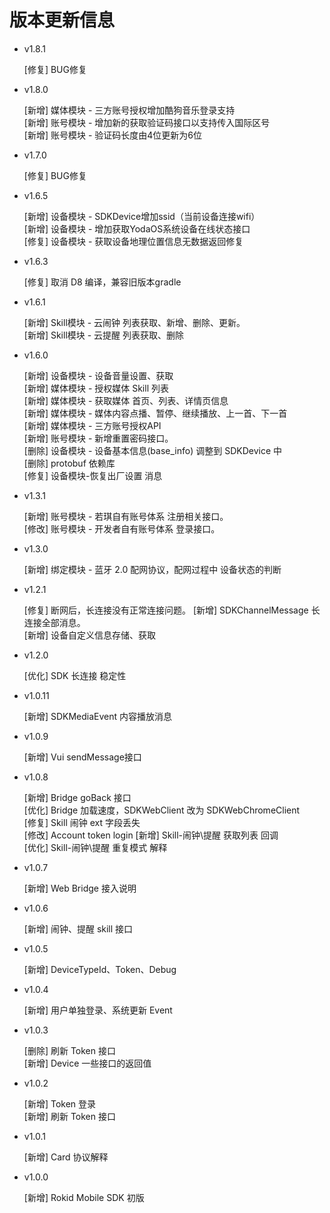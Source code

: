 #  版本更新信息

* v1.8.1

     [修复] BUG修复
     
* v1.8.0

     [新增] 媒体模块 - 三方账号授权增加酷狗音乐登录支持<br>
     [新增] 账号模块 - 增加新的获取验证码接口以支持传入国际区号<br>
     [新增] 账号模块 - 验证码长度由4位更新为6位<br>

* v1.7.0

     [修复] BUG修复

* v1.6.5

     [新增] 设备模块 - SDKDevice增加ssid（当前设备连接wifi）<br>
     [新增] 设备模块 - 增加获取YodaOS系统设备在线状态接口<br>
     [修复] 设备模块 - 获取设备地理位置信息无数据返回修复<br>

* v1.6.3

     [修复] 取消 D8 编译，兼容旧版本gradle<br>

* v1.6.1

    [新增] Skill模块 - 云闹钟 列表获取、新增、删除、更新。<br>
    [新增] Skill模块 - 云提醒 列表获取、删除<br>

* v1.6.0

    [新增] 设备模块 - 设备音量设置、获取<br>
    [新增] 媒体模块 - 授权媒体 Skill 列表<br>
    [新增] 媒体模块 - 获取媒体 首页、列表、详情页信息<br>
    [新增] 媒体模块 - 媒体内容点播、暂停、继续播放、上一首、下一首<br>
    [新增] 媒体模块 - 三方账号授权API<br>
    [新增] 账号模块 - 新增重置密码接口。<br>
    [删除] 设备模块 - 设备基本信息(base_info) 调整到 SDKDevice 中 <br>
    [删除] protobuf 依赖库<br>
    [修复] 设备模块-恢复出厂设置 消息<br>
 
* v1.3.1

    [新增] 账号模块 - 若琪自有账号体系 注册相关接口。<br>
    [修改] 账号模块 - 开发者自有账号体系 登录接口。

* v1.3.0

    [新增] 绑定模块 - 蓝牙 2.0 配网协议，配网过程中 设备状态的判断

* v1.2.1
    
    [修复] 断网后，长连接没有正常连接问题。
    [新增] SDKChannelMessage 长连接全部消息。<br>
    [新增] 设备自定义信息存储、获取

* v1.2.0
    
    [优化] SDK 长连接 稳定性

* v1.0.11

    [新增] SDKMediaEvent 内容播放消息

* v1.0.9

    [新增] Vui sendMessage接口

* v1.0.8

    [新增] Bridge goBack 接口 <br>
    [优化] Bridge 加载速度，SDKWebClient 改为 SDKWebChromeClient <br>
    [修复] Skill 闹钟 ext 字段丢失 <br>
    [修改] Account token login
    [新增] Skill-闹钟\提醒 获取列表 回调 <br>
    [优化] Skill-闹钟\提醒 重复模式 解释
    
* v1.0.7 
    
    [新增] Web Bridge 接入说明

* v1.0.6
    
    [新增] 闹钟、提醒 skill 接口

* v1.0.5
    
    [新增] DeviceTypeId、Token、Debug

* v1.0.4

    [新增] 用户单独登录、系统更新 Event

* v1.0.3

    [删除] 刷新 Token 接口<br>
    [新增] Device 一些接口的返回值

* v1.0.2 
    
    [新增] Token 登录<br>
    [新增] 刷新 Token 接口

* v1.0.1 

    [新增] Card 协议解释

* v1.0.0 
    
    [新增] Rokid Mobile SDK 初版



